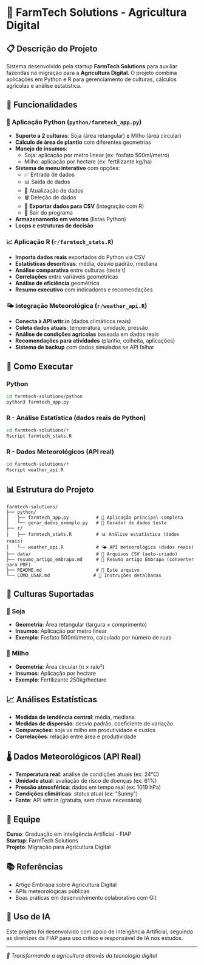 # 🌱 FarmTech Solutions - Agricultura Digital

## 📋 Descrição do Projeto

Sistema desenvolvido pela startup **FarmTech Solutions** para auxiliar fazendas na migração para a **Agricultura Digital**. O projeto combina aplicações em Python e R para gerenciamento de culturas, cálculos agrícolas e análise estatística.

## 🎯 Funcionalidades

### 🐍 Aplicação Python (`python/farmtech_app.py`)
- **Suporte a 2 culturas**: Soja (área retangular) e Milho (área circular)
- **Cálculo de área de plantio** com diferentes geometrias
- **Manejo de insumos**: 
  - Soja: aplicação por metro linear (ex: fosfato 500ml/metro)
  - Milho: aplicação por hectare (ex: fertilizante kg/ha)
- **Sistema de menu interativo** com opções:
  - ✅ Entrada de dados
  - 📊 Saída de dados  
  - 🔄 Atualização de dados
  - 🗑️ Deleção de dados
  - 💾 **Exportar dados para CSV** (integração com R)
  - 🚪 Sair do programa
- **Armazenamento em vetores** (listas Python)
- **Loops e estruturas de decisão**

### 📈 Aplicação R (`r/farmtech_stats.R`)
- **Importa dados reais** exportados do Python via CSV
- **Estatísticas descritivas**: média, desvio padrão, mediana
- **Análise comparativa** entre culturas (teste t)
- **Correlações** entre variáveis geométricas
- **Análise de eficiência** geométrica
- **Resumo executivo** com indicadores e recomendações

### 🌤️ Integração Meteorológica (`r/weather_api.R`)
- **Conecta à API wttr.in** (dados climáticos reais)
- **Coleta dados atuais**: temperatura, umidade, pressão
- **Análise de condições agrícolas** baseada em dados reais
- **Recomendações para atividades** (plantio, colheita, aplicações)
- **Sistema de backup** com dados simulados se API falhar

## 🚀 Como Executar

### Python
```bash
cd farmtech-solutions/python
python3 farmtech_app.py
```

### R - Análise Estatística (dados reais do Python)
```bash
cd farmtech-solutions/r
Rscript farmtech_stats.R
```

### R - Dados Meteorológicos (API real)
```bash
cd farmtech-solutions/r
Rscript weather_api.R
```

## 📊 Estrutura do Projeto

```
farmtech-solutions/
├── python/
│   ├── farmtech_app.py          # 🐍 Aplicação principal completa
│   └── gerar_dados_exemplo.py   # 🧪 Gerador de dados teste
├── r/
│   ├── farmtech_stats.R         # 📊 Análise estatística (dados reais)
│   └── weather_api.R            # 🌤️ API meteorológica (dados reais)
├── data/                        # 📁 Arquivos CSV (auto-criado)
├── resumo_artigo_embrapa.md     # 📄 Resumo artigo Embrapa (converter para PDF)
├── README.md                    # 📖 Este arquivo
└── COMO_USAR.md                # 🚀 Instruções detalhadas
```

## 🌾 Culturas Suportadas

### 🌿 Soja
- **Geometria**: Área retangular (largura × comprimento)
- **Insumos**: Aplicação por metro linear
- **Exemplo**: Fosfato 500ml/metro, calculado por número de ruas

### 🌽 Milho  
- **Geometria**: Área circular (π × raio²)
- **Insumos**: Aplicação por hectare
- **Exemplo**: Fertilizante 250kg/hectare

## 📈 Análises Estatísticas

- **Medidas de tendência central**: média, mediana
- **Medidas de dispersão**: desvio padrão, coeficiente de variação
- **Comparações**: soja vs milho em produtividade e custos
- **Correlações**: relação entre área e produtividade

## 🌡️ Dados Meteorológicos (API Real)

- **Temperatura real**: análise de condições atuais (ex: 24°C)
- **Umidade atual**: avaliação de risco de doenças (ex: 61%)
- **Pressão atmosférica**: dados em tempo real (ex: 1019 hPa)
- **Condições climáticas**: status atual (ex: "Sunny")
- **Fonte**: API wttr.in (gratuita, sem chave necessária)

## 👥 Equipe

**Curso**: Graduação em Inteligência Artificial - FIAP  
**Startup**: FarmTech Solutions  
**Projeto**: Migração para Agricultura Digital

## 📚 Referências

- Artigo Embrapa sobre Agricultura Digital
- APIs meteorológicas públicas
- Boas práticas em desenvolvimento colaborativo com Git

## 🤖 Uso de IA

Este projeto foi desenvolvido com apoio de Inteligência Artificial, seguindo as diretrizes da FIAP para uso crítico e responsável de IA nos estudos.

---

*🌱 Transformando a agricultura através da tecnologia digital*